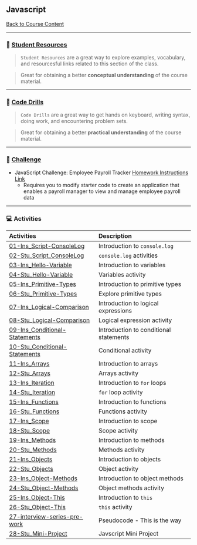 ## Javascript
[Back to Course Content](../../README.md)

-----
### :book: **[Student Resources](student-resources/README.md)**

> `Student Resources` are a great way to explore examples, vocabulary, and resourcesful links related to this section of the class.

> Great for obtaining a better **conceptual understanding** of the course material. 


-----
### :dart: **[Code Drills](code-drills/README.md#dart-code-drills)**

> `Code Drills` are a great way to get hands on keyboard, writing syntax, doing work, and encountering problem sets. 

> Great for obtaining a better **practical understanding** of the course material. 


-----
### :pencil: **[Challenge](challenge/README.md)**

- JavaScript Challenge: Employee Payroll Tracker
[Homework Instructions Link](challenge/README.md)
    * Requires you to modify starter code to create an application that enables a payroll manager to view and manage employee payroll data


-----
### :computer: Activities

|  Activities |  Description |
|:--	|:-- |
|[01-Ins_Script-ConsoleLog](activities/01-Ins_Script-ConsoleLog)| Introduction to `console.log` |
|[02-Stu_Script_ConsoleLog](activities/02-Stu_Script_ConsoleLog)| `console.log` activities|
|[03-Ins_Hello-Variable](activities/03-Ins_Hello-Variable)| Introduction to variables|
|[04-Stu_Hello-Variable](activities/04-Stu_Hello-Variable)| Variables activity|
|[05-Ins_Primitive-Types](activities/05-Ins_Primitive-Types)| Introduction to primitive types|
|[06-Stu_Primitive-Types](activities/06-Stu_Primitive-Types)| Explore primitive types|
|[07-Ins_Logical-Comparison](activities/07-Ins_Logical-Comparison-Operators)| Introduction to logical expressions|
|[08-Stu_Logical-Comparison](activities/08-Stu_Logical-Comparison-Operators)| Logical expression activity|
|[09-Ins_Conditional-Statements](activities/09-Ins_Conditional-Statements)| Introduction to conditional statements|
|[10-Stu_Conditional-Statements](activities/10-Stu_Conditional-Statements)| Conditional activity|
|[11-Ins_Arrays](activities/11-Ins_Arrays)| Introduction to arrays |
|[12-Stu_Arrays](activities/12-Stu_Arrays)| Arrays activity|
|[13-Ins_Iteration](activities/13-Ins_Iteration)| Introduction to `for` loops |
|[14-Stu_Iteration](activities/14-Stu_Iteration) | `for` loop activity |
|[15-Ins_Functions](activities/15-Ins_Functions)| Introduction to functions |
|[16-Stu_Functions](activities/16-Stu_Functions)| Functions activity |
|[17-Ins_Scope](activities/17-Ins_Scope)| Introduction to scope |
|[18-Stu_Scope](activities/18-Stu_Scope)| Scope activity |
|[19-Ins_Methods](activities/19-Ins_Methods)| Introduction to methods |
|[20-Stu_Methods](activities/20-Stu_Methods)| Methods activity |
|[21-Ins_Objects](activities/21-Ins_Objects)| Introduction to objects |
|[22-Stu_Objects](activities/22-Stu_Objects)| Object activity |
|[23-Ins_Object-Methods](activities/23-Ins_Object-Methods)| Introduction to object methods |
|[24-Stu_Object-Methods](activities/24-Stu_Object-Methods)| Object methods activity |
|[25-Ins_Object-This](activities/25-Ins_Object-This)| Introduction to `this` |
|[26-Stu_Object-This](activities/26-Stu_Object-This)| `this` activity |
|[27-interview-series-pre-work](activities/27-interview-series-pre-work)| Pseudocode - This is the way |
|[28-Stu_Mini-Project](activities/28-Stu_Mini-Project)| Javscript Mini Project |








